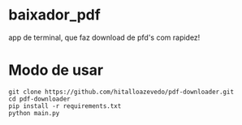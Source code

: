 # baixador_pdf
 app de terminal, que faz download de pfd's com rapidez!

# Modo de usar
```
git clone https://github.com/hitalloazevedo/pdf-downloader.git
cd pdf-downloader
pip install -r requirements.txt
python main.py
```
